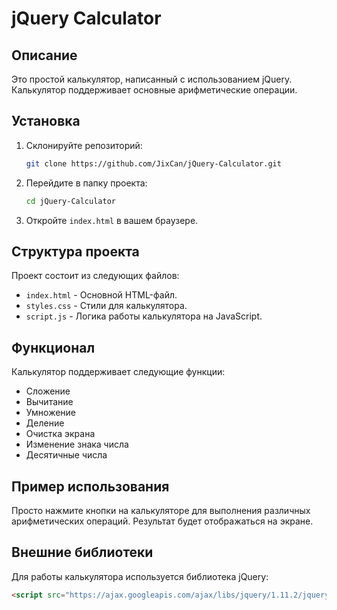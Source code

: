 # jQuery Calculator

## Описание

Это простой калькулятор, написанный с использованием jQuery. Калькулятор поддерживает основные арифметические операции.

## Установка

1. Склонируйте репозиторий:
    ```sh
    git clone https://github.com/JixCan/jQuery-Calculator.git
    ```

2. Перейдите в папку проекта:
    ```sh
    cd jQuery-Calculator
    ```

3. Откройте `index.html` в вашем браузере.

## Структура проекта

Проект состоит из следующих файлов:

- `index.html` - Основной HTML-файл.
- `styles.css` - Стили для калькулятора.
- `script.js` - Логика работы калькулятора на JavaScript.

## Функционал

Калькулятор поддерживает следующие функции:
- Сложение
- Вычитание
- Умножение
- Деление
- Очистка экрана
- Изменение знака числа
- Десятичные числа

## Пример использования

Просто нажмите кнопки на калькуляторе для выполнения различных арифметических операций. Результат будет отображаться на экране.

## Внешние библиотеки

Для работы калькулятора используется библиотека jQuery:
```html
<script src="https://ajax.googleapis.com/ajax/libs/jquery/1.11.2/jquery.min.js"></script>
```
